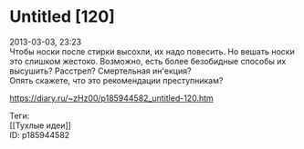 Untitled [120]
===============

   
 2013-03-03, 23:23   
  Чтобы носки после стирки высохли, их надо повесить. Но вешать носки это слишком жестоко. Возможно, есть более безобидные способы их высушить? Расстрел? Смертельная ин'екция?   
  Опять скажете, что это рекомендации преступникам?    
    
 <https://diary.ru/~zHz00/p185944582_untitled-120.htm>   
   
 Теги:   
 [[Тухлые идеи]]   
 ID: p185944582